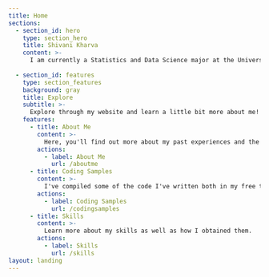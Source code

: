 ```yaml
---
title: Home
sections:
  - section_id: hero
    type: section_hero
    title: Shivani Kharva
    content: >-
      I am currently a Statistics and Data Science major at the University of California, Santa Barbara.
  
  - section_id: features
    type: section_features
    background: gray
    title: Explore
    subtitle: >-
      Explore through my website and learn a little bit more about me!
    features:
      - title: About Me
        content: >-
          Here, you'll find out more about my past experiences and the positions I've worked in.
        actions:
          - label: About Me
            url: /aboutme
      - title: Coding Samples
        content: >-
          I've compiled some of the code I've written both in my free time and in classes.
        actions:
          - label: Coding Samples
            url: /codingsamples
      - title: Skills
        content: >-
          Learn more about my skills as well as how I obtained them.
        actions:
          - label: Skills
            url: /skills        
layout: landing
---
```

